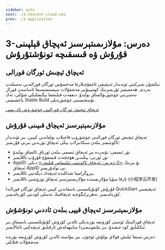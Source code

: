 ```yaml
---
sidebar: auto
next: ./4-tencent-cloud-cms
prev: ./2-application
---
```


# 3-دەرس: مۇلازىمىتېرسىز ئەپچاق قېلپىنى قۇرۇش ۋە قىسقىچە تونۇشتۇرۇش



## ئەپچاق ئېچىش ئورگان قورالى



تېڭشۇن شىركىتى ئۈندىدار ئەپچېقى ئاچقۇچىلارغا مەخسۇس ئورگان قورالىدىن تەمىنلەپ بەردى. ھەممىمىز ئۆزىمىزنىڭ كومپىيۇتېر مەشغۇلات سېستىمىسىغا ئاساسەن قورال نەشىرىنى چۈشۈرىۋالساق بولىدۇ. دىققەت قىلىشقا تېگىشلىكى شۇكى، ئەڭ ياخشىسى Stable Build نۇسخىسىنى چۈشۈرەيلى.

[ئەپچاق ئېچىش ئورگان قورالىنى چۈشۈرۈش ئادرىسى](https://developers.weixin.qq.com/miniprogram/dev/devtools/download.html)



## مۇلازىمېتېرسىز ئەپچاق قىپىنى قۇرۇش



ئەپچاق ئېچىش ئورگان قورالىنى چۈشۈرۈپ قاچىلاپ بولغاندىن كېيىن، بىز ئۈندىدار ئاكونتىمىز بىلەن سىكانىرلاپ يېڭى ئەپچاق تۈرىدىن بىرنى قۇرىمىز:

* تۈر ئىسمى: بۇيەردە بىز ئەپچاق ئىسمى بىلەن ئورتاق ئالساق بولىدۇ
* تۈر ئورنى: يېڭىدىن ھۆججەت قىسقۇچ قۇرۇپ تاللايمىز
* AppID: بۇ بىزنىڭ [‹‹2-دەرس: ئەپچاق ئاكونتىنى ئىلتىماس قىلىش››](./2-application) دىكى ئەپچاق AppID نى تولدۇرىمىز.
* پىروگرامما شەكلىدە ئەپچەك دېگەننى تاللايمىز. 
* ئارقا سۇپا مۇلازىمىتىدە مۇلازىمىتېرسىز ئەپچاق تۈزۈشنى تاللايمىز (小程序云开发)

قۇرۇش كۇنۇپكىسىنى باسقاندىن كېيىن ئەپچاق ئورگان قورالىدا QuickStart ئەپچىقىنى كۆرەلەيمىز. تەھرىرلىگۈچتە ئەپچاقنىڭ ئەسلى كودىنى كۆرەلەيمىز.



## مۇلازىمېتىرسىز ئەپچاق قېپى بىلەن ئاددىي تونۇشۇش



ئەپچاق قورالىنىڭ ئۈستى كۆرۈنمە يۈزىدىكى ئالدىن كۆرۈش كۇنۇپكىسىنى باسساق بىر ئىككىلىق كود چىقىدۇ، بىز تېلىفونىمىزدا سايىھەلەش ئارقىلىق ئەپچەكنى ئاچالايمىز.

دەرس سىنغا ئېلىش قولاي بولۇش ئۈچۈن، بىز بىۋاستە ئالدىن كۆرۈش كۆرۈنمە يۈزىدە مەشغۇلات قىلايلى.

